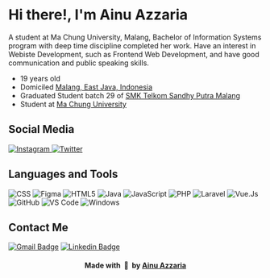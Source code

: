 # Hi there!, I'm Ainu Azzaria 

A student at Ma Chung University, Malang, Bachelor of Information Systems program with deep time discipline completed her work. Have an interest in Webiste Development, such as Frontend Web Development, and have good communication and public speaking skills.

- 19 years old
- Domiciled [Malang, East Java, Indonesia](https://goo.gl/maps/h3RJSPyYnfh77Lgm7)
- Graduated Student batch 29 of [SMK Telkom Sandhy Putra Malang](https://www.smktelkom-mlg.sch.id)
- Student at [Ma Chung University](https://machung.ac.id/)
  
## Social Media 
<div align="left">
    <a href="https://instagram.com/aiinuuazzaria">
    <img
      src="https://img.shields.io/badge/aiinuuazzariaa-E4405F?style=flat-square&logo=instagram&logoColor=ffffff"
      alt="Instagram"
    />
  </a>
  </a>
  <a href="https://twitter.com/chocoocandyyz">
    <img
      src="https://img.shields.io/badge/chocoocandyyz-1DA1F2?style=flat-square&logo=twitter&logoColor=ffffff"
      alt="Twitter"
    />
  </a>
</div>

## Languages and Tools
![CSS](https://img.shields.io/badge/CSS-239120?&style=flat-square&logo=css3&logoColor=ffffff)
![Figma](https://img.shields.io/badge/Figma-F24E1E?style=flat-square&logo=figma&logoColor=ffffff)
![HTML5](https://img.shields.io/badge/HTML5-E34F26?style=flat-square&logo=html5&logoColor=ffffff)
![Java](https://img.shields.io/badge/Java-ED8B00?style=flat-square&logo=openjdk&logoColor=ffffff)
![JavaScript](https://img.shields.io/badge/JavaScript-F7DF1E?style=flat-square&logo=javascript&logoColor=000000)
![PHP](https://img.shields.io/badge/PHP-777BB4?style=flat-square&logo=php&logoColor=white)
![Laravel](https://img.shields.io/badge/Laravel-FF2D20?style=flat-square&logo=laravel&logoColor=ffffff)
![Vue.Js](https://img.shields.io/badge/Vue.js-35495E?style=flat-square&logo=vue.js&logoColor=4FC08D)
![GitHub](https://img.shields.io/badge/-GitHub-181717?style=flat-square&logo=github)
![VS Code](http://img.shields.io/badge/-VS%20Code-007ACC?style=flat-square&logo=visual-studio-code&logoColor=ffffff)
![Windows](http://img.shields.io/badge/-Windows-0078D6?style=flat-square&logo=windows&logoColor=ffffff)

## Contact Me
[![Gmail Badge](https://img.shields.io/badge/ainu.azzaria@gmail.com-D14836?style=flat-square&logo=gmail&logoColor=white&link=mailto:ainu.azzaria@gmail.com)](mailto:ainu.azzaria@gmail.com)
[![Linkedin Badge](https://img.shields.io/badge/aiinuuazzariaa-0077B5?style=flat-squar&logo=linkedin&logoColor=white&link=https://www.linkedin.com/in/aiinuuazzariaa)](https://www.linkedin.com/in/aiinuuazzariaa)

<div align="center">
    <h4 align="center">Made with &nbsp;🩷&nbsp; by <a href="https://instagram.com/aiinuuazzariaa">Ainu Azzaria</a></h4>
</div>
